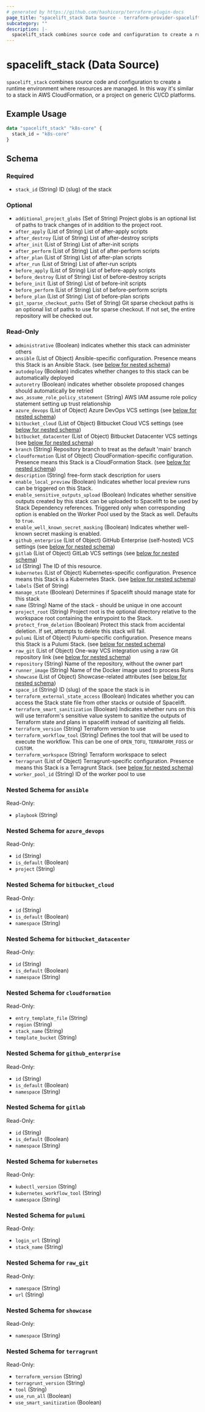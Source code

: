 ```yaml
---
# generated by https://github.com/hashicorp/terraform-plugin-docs
page_title: "spacelift_stack Data Source - terraform-provider-spacelift"
subcategory: ""
description: |-
  spacelift_stack combines source code and configuration to create a runtime environment where resources are managed. In this way it's similar to a stack in AWS CloudFormation, or a project on generic CI/CD platforms.
---
```


# spacelift_stack (Data Source)

`spacelift_stack` combines source code and configuration to create a runtime environment where resources are managed. In this way it's similar to a stack in AWS CloudFormation, or a project on generic CI/CD platforms.

## Example Usage

```terraform
data "spacelift_stack" "k8s-core" {
  stack_id = "k8s-core"
}
```

<!-- schema generated by tfplugindocs -->
## Schema

### Required

- `stack_id` (String) ID (slug) of the stack

### Optional

- `additional_project_globs` (Set of String) Project globs is an optional list of paths to track changes of in addition to the project root.
- `after_apply` (List of String) List of after-apply scripts
- `after_destroy` (List of String) List of after-destroy scripts
- `after_init` (List of String) List of after-init scripts
- `after_perform` (List of String) List of after-perform scripts
- `after_plan` (List of String) List of after-plan scripts
- `after_run` (List of String) List of after-run scripts
- `before_apply` (List of String) List of before-apply scripts
- `before_destroy` (List of String) List of before-destroy scripts
- `before_init` (List of String) List of before-init scripts
- `before_perform` (List of String) List of before-perform scripts
- `before_plan` (List of String) List of before-plan scripts
- `git_sparse_checkout_paths` (Set of String) Git sparse checkout paths is an optional list of paths to use for sparse checkout. If not set, the entire repository will be checked out.

### Read-Only

- `administrative` (Boolean) indicates whether this stack can administer others
- `ansible` (List of Object) Ansible-specific configuration. Presence means this Stack is an Ansible Stack. (see [below for nested schema](#nestedatt--ansible))
- `autodeploy` (Boolean) indicates whether changes to this stack can be automatically deployed
- `autoretry` (Boolean) indicates whether obsolete proposed changes should automatically be retried
- `aws_assume_role_policy_statement` (String) AWS IAM assume role policy statement setting up trust relationship
- `azure_devops` (List of Object) Azure DevOps VCS settings (see [below for nested schema](#nestedatt--azure_devops))
- `bitbucket_cloud` (List of Object) Bitbucket Cloud VCS settings (see [below for nested schema](#nestedatt--bitbucket_cloud))
- `bitbucket_datacenter` (List of Object) Bitbucket Datacenter VCS settings (see [below for nested schema](#nestedatt--bitbucket_datacenter))
- `branch` (String) Repository branch to treat as the default 'main' branch
- `cloudformation` (List of Object) CloudFormation-specific configuration. Presence means this Stack is a CloudFormation Stack. (see [below for nested schema](#nestedatt--cloudformation))
- `description` (String) free-form stack description for users
- `enable_local_preview` (Boolean) Indicates whether local preview runs can be triggered on this Stack.
- `enable_sensitive_outputs_upload` (Boolean) Indicates whether sensitive outputs created by this stack can be uploaded to Spacelift to be used by Stack Dependency references. Triggered only when corresponding option is enabled on the Worker Pool used by the Stack as well. Defaults to `true`.
- `enable_well_known_secret_masking` (Boolean) Indicates whether well-known secret masking is enabled.
- `github_enterprise` (List of Object) GitHub Enterprise (self-hosted) VCS settings (see [below for nested schema](#nestedatt--github_enterprise))
- `gitlab` (List of Object) GitLab VCS settings (see [below for nested schema](#nestedatt--gitlab))
- `id` (String) The ID of this resource.
- `kubernetes` (List of Object) Kubernetes-specific configuration. Presence means this Stack is a Kubernetes Stack. (see [below for nested schema](#nestedatt--kubernetes))
- `labels` (Set of String)
- `manage_state` (Boolean) Determines if Spacelift should manage state for this stack
- `name` (String) Name of the stack - should be unique in one account
- `project_root` (String) Project root is the optional directory relative to the workspace root containing the entrypoint to the Stack.
- `protect_from_deletion` (Boolean) Protect this stack from accidental deletion. If set, attempts to delete this stack will fail.
- `pulumi` (List of Object) Pulumi-specific configuration. Presence means this Stack is a Pulumi Stack. (see [below for nested schema](#nestedatt--pulumi))
- `raw_git` (List of Object) One-way VCS integration using a raw Git repository link (see [below for nested schema](#nestedatt--raw_git))
- `repository` (String) Name of the repository, without the owner part
- `runner_image` (String) Name of the Docker image used to process Runs
- `showcase` (List of Object) Showcase-related attributes (see [below for nested schema](#nestedatt--showcase))
- `space_id` (String) ID (slug) of the space the stack is in
- `terraform_external_state_access` (Boolean) Indicates whether you can access the Stack state file from other stacks or outside of Spacelift.
- `terraform_smart_sanitization` (Boolean) Indicates whether runs on this will use terraform's sensitive value system to sanitize the outputs of Terraform state and plans in spacelift instead of sanitizing all fields.
- `terraform_version` (String) Terraform version to use
- `terraform_workflow_tool` (String) Defines the tool that will be used to execute the workflow. This can be one of `OPEN_TOFU`, `TERRAFORM_FOSS` or `CUSTOM`.
- `terraform_workspace` (String) Terraform workspace to select
- `terragrunt` (List of Object) Terragrunt-specific configuration. Presence means this Stack is a Terragrunt Stack. (see [below for nested schema](#nestedatt--terragrunt))
- `worker_pool_id` (String) ID of the worker pool to use

<a id="nestedatt--ansible"></a>
### Nested Schema for `ansible`

Read-Only:

- `playbook` (String)


<a id="nestedatt--azure_devops"></a>
### Nested Schema for `azure_devops`

Read-Only:

- `id` (String)
- `is_default` (Boolean)
- `project` (String)


<a id="nestedatt--bitbucket_cloud"></a>
### Nested Schema for `bitbucket_cloud`

Read-Only:

- `id` (String)
- `is_default` (Boolean)
- `namespace` (String)


<a id="nestedatt--bitbucket_datacenter"></a>
### Nested Schema for `bitbucket_datacenter`

Read-Only:

- `id` (String)
- `is_default` (Boolean)
- `namespace` (String)


<a id="nestedatt--cloudformation"></a>
### Nested Schema for `cloudformation`

Read-Only:

- `entry_template_file` (String)
- `region` (String)
- `stack_name` (String)
- `template_bucket` (String)


<a id="nestedatt--github_enterprise"></a>
### Nested Schema for `github_enterprise`

Read-Only:

- `id` (String)
- `is_default` (Boolean)
- `namespace` (String)


<a id="nestedatt--gitlab"></a>
### Nested Schema for `gitlab`

Read-Only:

- `id` (String)
- `is_default` (Boolean)
- `namespace` (String)


<a id="nestedatt--kubernetes"></a>
### Nested Schema for `kubernetes`

Read-Only:

- `kubectl_version` (String)
- `kubernetes_workflow_tool` (String)
- `namespace` (String)


<a id="nestedatt--pulumi"></a>
### Nested Schema for `pulumi`

Read-Only:

- `login_url` (String)
- `stack_name` (String)


<a id="nestedatt--raw_git"></a>
### Nested Schema for `raw_git`

Read-Only:

- `namespace` (String)
- `url` (String)


<a id="nestedatt--showcase"></a>
### Nested Schema for `showcase`

Read-Only:

- `namespace` (String)


<a id="nestedatt--terragrunt"></a>
### Nested Schema for `terragrunt`

Read-Only:

- `terraform_version` (String)
- `terragrunt_version` (String)
- `tool` (String)
- `use_run_all` (Boolean)
- `use_smart_sanitization` (Boolean)
